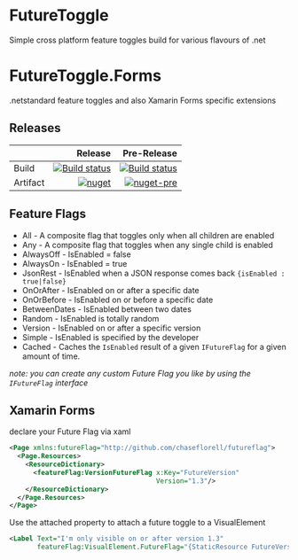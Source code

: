 # FutureToggle
Simple cross platform feature toggles build for various flavours of .net

# FutureToggle.Forms
.netstandard feature toggles and also Xamarin Forms specific extensions

## Releases

|                  |  Release                     |  Pre-Release                                        |
| ---------------- | ---------------------------: |  -------------------------------------------------: |
| Build | [![Build status][master]][master-build] | [![Build status][development]][development-build]   |
| Artifact       | [![nuget][flag]][flag-link]    | [![nuget-pre][flag-pre]][flag-link]                 |

## Feature Flags
 - All - A composite flag that toggles only when all children are enabled
 - Any - A composite flag that toggles when any single child is enabled
 - AlwaysOff - IsEnabled = false
 - AlwaysOn - IsEnabled = true
 - JsonRest - IsEnabled when a JSON response comes back `{isEnabled : true|false}`
 - OnOrAfter - IsEnabled on or after a specific date
 - OnOrBefore - IsEnabled on or before a specific date
 - BetweenDates - IsEnabled between two dates
 - Random - IsEnabled is totally random
 - Version - IsEnabled on or after a specific version
 - Simple - IsEnabled is specified by the developer
 - Cached - Caches the `IsEnabled` result of a given `IFutureFlag` for a given amount of time.
 
 _note: you can create any custom Future Flag you like by using the `IFutureFlag` interface_

## Xamarin Forms
declare your Future Flag via xaml
```xml
<Page xmlns:futureFlag="http://github.com/chaseflorell/futureflag">
  <Page.Resources>
    <ResourceDictionary>
      <featureFlag:VersionFutureFlag x:Key="FutureVersion"
                                     Version="1.3"/>
    </ResourceDictionary>
  </Page.Resources>
</Page>
```
Use the attached property to attach a future toggle to a VisualElement
```xml
<Label Text="I'm only visible on or after version 1.3" 
       featureFlag:VisualElement.FutureFlag="{StaticResource FutureVersion}"/>
```

[flag]: https://img.shields.io/nuget/v/futureflag.svg?style=flat-square&label=nuget&logo=nuget
[flag-pre]: https://img.shields.io/nuget/vpre/futureflag.svg?style=flat-square&label=nuget-pre&logo=nuget
[flag-link]: https://www.nuget.org/packages/FutureFlag/
[forms]: https://img.shields.io/nuget/v/futureflag.forms.svg?style=flat-square&label=nuget&logo=nuget
[forms-pre]: https://img.shields.io/nuget/vpre/futureflag.forms.svg?style=flat-square&label=nuget-pre&logo=nuget
[forms-link]: https://www.nuget.org/packages/FutureFlag.Forms/
[master]: https://img.shields.io/appveyor/ci/chaseflorell/futureflag/master.svg?style=flat-square&label=master&logo=appveyor
[master-build]:https://ci.appveyor.com/project/ChaseFlorell/futureflag
[development]: https://img.shields.io/appveyor/ci/chaseflorell/futureflag/development.svg?style=flat-square&label=development&logo=appveyor
[development-build]: https://ci.appveyor.com/project/ChaseFlorell/futureflag/branch/development




